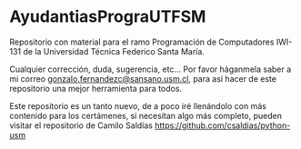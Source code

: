 # AyudantiasPrograUTFSM

Repositorio con material para el ramo Programación de Computadores IWI-131 de la Universidad Técnica Federico Santa María.

Cualquier corrección, duda, sugerencia, etc... Por favor háganmela saber a mi correo gonzalo.fernandezc@sansano.usm.cl, para así hacer de este repositorio una mejor herramienta para todos.

Este repositorio es un tanto nuevo, de a poco iré llenándolo con más contenido para los certámenes, si necesitan algo más completo, pueden visitar el repositorio de Camilo Saldías
https://github.com/csaldias/python-usm 



